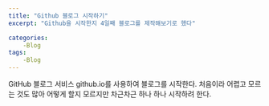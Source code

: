 ```yaml
---
title: "Github 블로그 시작하기"
excerpt: "Github을 시작한지 4일째 블로그를 제작해보기로 했다"

categories:
	-Blog
tags:
	-Blog
---
```


GitHub 블로그 서비스 github.io를 사용하여 블로그를 시작한다.
처음이라 어렵고 모르는 것도 많아 어떻게 할지 모르지만
차근차근 하나 하나 시작하려 한다.
